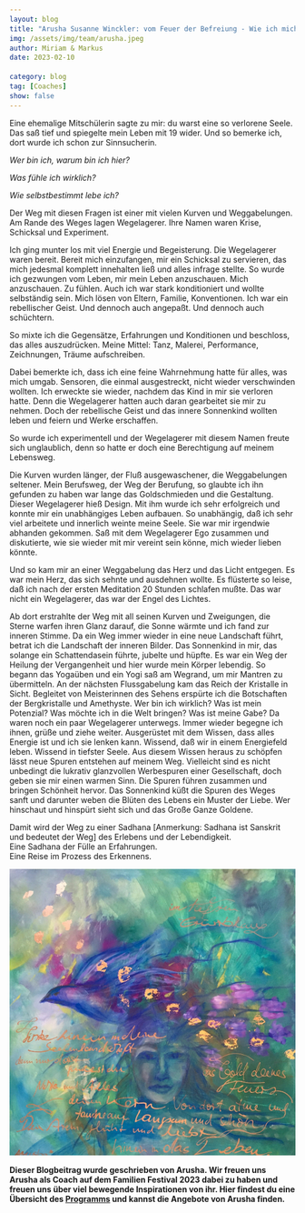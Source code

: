 ```yaml
---
layout: blog
title: "Arusha Susanne Winckler: vom Feuer der Befreiung - Wie ich mich selber immer wieder befreite und zur Sinnsucherin wurde"
img: /assets/img/team/arusha.jpeg
author: Miriam & Markus
date: 2023-02-10

category: blog
tag: [Coaches]
show: false
---
```



Eine ehemalige Mitschülerin sagte zu mir: du warst eine so verlorene Seele. Das saß tief und spiegelte mein Leben mit 19 wider. Und so bemerke ich, dort wurde ich schon zur Sinnsucherin.

*Wer bin ich, warum bin ich hier?*

*Was fühle ich wirklich?*

*Wie selbstbestimmt lebe ich?*

Der Weg mit diesen Fragen ist einer mit vielen Kurven und Weggabelungen. Am Rande des Weges  lagen Wegelagerer. Ihre Namen waren Krise, Schicksal und Experiment.

Ich ging munter los mit viel Energie und Begeisterung. Die Wegelagerer waren bereit. Bereit mich einzufangen, mir ein Schicksal zu servieren, das mich jedesmal komplett innehalten ließ und alles infrage stellte. So wurde ich gezwungen vom Leben, mir mein Leben anzuschauen. Mich anzuschauen. Zu fühlen.
Auch ich war stark konditioniert und wollte selbständig sein. Mich lösen von Eltern, Familie, Konventionen. Ich war ein rebellischer Geist. Und dennoch auch angepaßt. Und dennoch auch schüchtern.

So mixte ich die Gegensätze, Erfahrungen und Konditionen und beschloss, das alles auszudrücken. Meine Mittel: Tanz, Malerei, Performance, Zeichnungen, Träume aufschreiben.

Dabei bemerkte ich, dass ich eine feine Wahrnehmung hatte für alles, was mich umgab. Sensoren, die einmal ausgestreckt, nicht wieder verschwinden wollten. Ich erweckte sie wieder, nachdem das Kind in mir sie verloren hatte. Denn die Wegelagerer hatten auch daran gearbeitet sie mir zu nehmen. Doch der rebellische Geist und das innere Sonnenkind wollten leben und feiern und Werke erschaffen.

So wurde ich experimentell und der Wegelagerer mit diesem Namen freute sich unglaublich, denn so hatte er doch eine Berechtigung auf meinem Lebensweg.

Die Kurven wurden länger, der Fluß ausgewaschener, die Weggabelungen seltener. Mein Berufsweg, der Weg der Berufung, so glaubte ich ihn gefunden zu haben war lange das Goldschmieden und die Gestaltung. Dieser Wegelagerer hieß Design. Mit ihm wurde ich sehr erfolgreich und konnte mir ein unabhängiges Leben aufbauen. So unabhängig, daß ich sehr viel arbeitete und innerlich weinte meine Seele. Sie war mir irgendwie abhanden gekommen. Saß mit dem Wegelagerer Ego zusammen und diskutierte, wie sie wieder mit mir vereint sein könne, mich wieder lieben könnte.

Und so kam mir an einer Weggabelung das Herz und das Licht entgegen. Es war mein Herz, das sich sehnte und ausdehnen wollte. Es flüsterte so leise, daß ich nach der ersten Meditation 20 Stunden schlafen mußte. Das war nicht ein Wegelagerer, das war der Engel des Lichtes.

Ab dort erstrahlte der Weg mit all seinen Kurven und Zweigungen, die Sterne warfen ihren Glanz darauf, die Sonne wärmte und ich fand zur inneren Stimme.
Da ein Weg immer wieder in eine neue Landschaft führt, betrat ich die Landschaft der inneren Bilder. Das Sonnenkind in mir, das solange ein Schattendasein führte, jubelte und hüpfte.
Es war ein Weg der Heilung der Vergangenheit und hier wurde mein Körper lebendig. So begann das Yogaüben und ein Yogi saß am Wegrand, um mir Mantren zu übermitteln.
An der nächsten Flussgabelung kam das Reich der Kristalle in Sicht. Begleitet von Meisterinnen des Sehens erspürte ich die Botschaften der Bergkristalle und Amethyste. Wer bin ich wirklich? Was ist mein Potenzial? Was möchte ich in die Welt bringen? Was ist meine Gabe?
Da waren noch ein paar Wegelagerer unterwegs. Immer wieder begegne ich ihnen, grüße und ziehe weiter. Ausgerüstet mit dem Wissen, dass alles Energie ist und ich sie lenken kann. Wissend, daß wir in einem Energiefeld leben. Wissend in tiefster Seele.
Aus diesem Wissen heraus zu schöpfen lässt neue Spuren entstehen auf meinem Weg. Vielleicht sind es nicht unbedingt die lukrativ glanzvollen Werbespuren einer Gesellschaft, doch geben sie mir einen warmen Sinn. Die Spuren führen zusammen und bringen Schönheit hervor.
Das Sonnenkind küßt die Spuren des Weges sanft und darunter weben die Blüten des Lebens ein Muster der Liebe. Wer hinschaut und hinspürt sieht sich und das Große Ganze Goldene.

Damit wird der Weg zu einer Sadhana [Anmerkung: Sadhana ist Sanskrit und bedeutet der Weg] des Erlebens und der Lebendigkeit.
<br>Eine Sadhana der Fülle an Erfahrungen.
<br>Eine Reise im Prozess des Erkennens.

![asdf](/assets/img/blog/arusha_wilderwogel.jpeg)

**Dieser Blogbeitrag wurde geschrieben von Arusha. Wir freuen uns Arusha als Coach auf dem Familien Festival 2023 dabei zu haben und freuen uns über viel bewegende Inspirationen von ihr. Hier findest du eine Übersicht des [Programms](/#programm) und kannst die Angebote von Arusha finden.**
